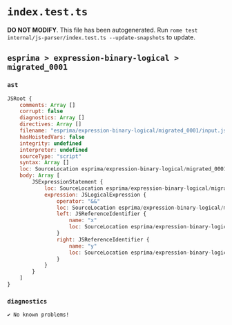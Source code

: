 # `index.test.ts`

**DO NOT MODIFY**. This file has been autogenerated. Run `rome test internal/js-parser/index.test.ts --update-snapshots` to update.

## `esprima > expression-binary-logical > migrated_0001`

### `ast`

```javascript
JSRoot {
	comments: Array []
	corrupt: false
	diagnostics: Array []
	directives: Array []
	filename: "esprima/expression-binary-logical/migrated_0001/input.js"
	hasHoistedVars: false
	integrity: undefined
	interpreter: undefined
	sourceType: "script"
	syntax: Array []
	loc: SourceLocation esprima/expression-binary-logical/migrated_0001/input.js 1:0-2:0
	body: Array [
		JSExpressionStatement {
			loc: SourceLocation esprima/expression-binary-logical/migrated_0001/input.js 1:0-1:6
			expression: JSLogicalExpression {
				operator: "&&"
				loc: SourceLocation esprima/expression-binary-logical/migrated_0001/input.js 1:0-1:6
				left: JSReferenceIdentifier {
					name: "x"
					loc: SourceLocation esprima/expression-binary-logical/migrated_0001/input.js 1:0-1:1 (x)
				}
				right: JSReferenceIdentifier {
					name: "y"
					loc: SourceLocation esprima/expression-binary-logical/migrated_0001/input.js 1:5-1:6 (y)
				}
			}
		}
	]
}
```

### `diagnostics`

```
✔ No known problems!

```
